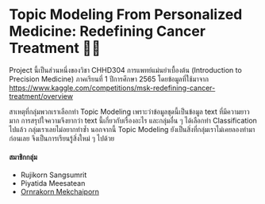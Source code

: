# Topic Modeling From Personalized Medicine: Redefining Cancer Treatment 📝💊

  Project นี้เป็นส่วนหนึ่งของวิชา CHHD304 การแพทย์แม่นยำเบื้องต้น (Introduction to Precision Medicine) ภาคเรียนที่ 1 ปีการศึกษา 2565 โดยข้อมูลที่ใช้มาจาก https://www.kaggle.com/competitions/msk-redefining-cancer-treatment/overview
  
  สาเหตุที่กลุ่มพวกเราเลือกทำ Topic Modeling เพราะว่าข้อมูลชุดนี้เป็นข้อมูล text ที่มีความยาวมาก การสรุปใจความจึงยากว่า text นี้เกี่ยวกับเรื่องอะไร และกลุ่มอื่น ๆ ได้เลือกทำ Classification ไปแล้ว กลุ่มเราเลยไม่อยากทำซ้ำ นอกจากนี้ Topic Modeling ยังเป็นสิ่งที่กลุ่มเราไม่เคยลองทำมาก่อนเลย จึงเป็นการเรียนรู้สิ่งใหม่ ๆ ไปด้วย

#### สมาชิกกลุ่ม
- Rujikorn Sangsumrit
- Piyatida Meesatean
- [Ornrakorn Mekchaiporn](https://github.com/mill-ornrakorn)
